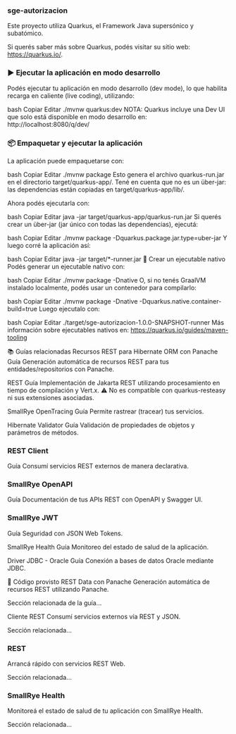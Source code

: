 ### sge-autorizacion
Este proyecto utiliza Quarkus, el Framework Java supersónico y subatómico.

Si querés saber más sobre Quarkus, podés visitar su sitio web: https://quarkus.io/.

### ▶️ Ejecutar la aplicación en modo desarrollo
Podés ejecutar tu aplicación en modo desarrollo (dev mode), lo que habilita recarga en caliente (live coding), utilizando:

bash
Copiar
Editar
./mvnw quarkus:dev
NOTA: Quarkus incluye una Dev UI que solo está disponible en modo desarrollo en: http://localhost:8080/q/dev/

### 📦 Empaquetar y ejecutar la aplicación
La aplicación puede empaquetarse con:

bash
Copiar
Editar
./mvnw package
Esto genera el archivo quarkus-run.jar en el directorio target/quarkus-app/.
Tené en cuenta que no es un über-jar: las dependencias están copiadas en target/quarkus-app/lib/.

Ahora podés ejecutarla con:

bash
Copiar
Editar
java -jar target/quarkus-app/quarkus-run.jar
Si querés crear un über-jar (jar único con todas las dependencias), ejecutá:

bash
Copiar
Editar
./mvnw package -Dquarkus.package.jar.type=uber-jar
Y luego corré la aplicación así:

bash
Copiar
Editar
java -jar target/*-runner.jar
🧊 Crear un ejecutable nativo
Podés generar un ejecutable nativo con:

bash
Copiar
Editar
./mvnw package -Dnative
O, si no tenés GraalVM instalado localmente, podés usar un contenedor para compilarlo:

bash
Copiar
Editar
./mvnw package -Dnative -Dquarkus.native.container-build=true
Luego ejecutalo con:

bash
Copiar
Editar
./target/sge-autorizacion-1.0.0-SNAPSHOT-runner
Más información sobre ejecutables nativos en:
https://quarkus.io/guides/maven-tooling

📚 Guías relacionadas
Recursos REST para Hibernate ORM con Panache
Guía
Generación automática de recursos REST para tus entidades/repositorios con Panache.

REST
Guía
Implementación de Jakarta REST utilizando procesamiento en tiempo de compilación y Vert.x.
⚠️ No es compatible con quarkus-resteasy ni sus extensiones asociadas.

SmallRye OpenTracing
Guía
Permite rastrear (tracear) tus servicios.

Hibernate Validator
Guía
Validación de propiedades de objetos y parámetros de métodos.

### REST Client
Guía
Consumí servicios REST externos de manera declarativa.

### SmallRye OpenAPI
Guía
Documentación de tus APIs REST con OpenAPI y Swagger UI.

### SmallRye JWT
Guía
Seguridad con JSON Web Tokens.

SmallRye Health
Guía
Monitoreo del estado de salud de la aplicación.

Driver JDBC - Oracle
Guía
Conexión a bases de datos Oracle mediante JDBC.

🧪 Código provisto
REST Data con Panache
Generación automática de recursos REST utilizando Panache.

Sección relacionada de la guía...

Cliente REST
Consumí servicios externos vía REST y JSON.

Sección relacionada...

### REST
Arrancá rápido con servicios REST Web.

Sección relacionada...

### SmallRye Health
Monitoreá el estado de salud de tu aplicación con SmallRye Health.

Sección relacionada...

